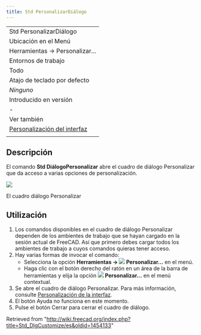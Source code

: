 ```yaml
---
title: Std PersonalizarDiálogo
---
```

|  |
| --- |
| Std PersonalizarDiálogo |
| Ubicación en el Menú |
| Herramientas → Personalizar... |
| Entornos de trabajo |
| Todo |
| Atajo de teclado por defecto |
| *Ninguno* |
| Introducido en versión |
| - |
| Ver también |
| [Personalización del interfaz](/Interface_Customization/es "Interface Customization/es") |
|  |

## Descripción

El comando **Std DiálogoPersonalizar** abre el cuadro de diálogo Personalizar que da acceso a varias opciones de personalización.

![](/images/Std_DlgCustomize_tab_Toolbars.png)

El cuadro diálogo Personalizar

## Utilización

1. Los comandos disponibles en el cuadro de diálogo Personalizar dependen de los ambientes de trabajo que se hayan cargado en la sesión actual de FreeCAD. Así que primero debes cargar todos los ambientes de trabajo a cuyos comandos quieras tener acceso.
2. Hay varias formas de invocar el comando:
   * Selecciona la opción **Herramientas → ![](/images/Std_DlgCustomize.svg) Personalizar...** en el menú.
   * Haga clic con el botón derecho del ratón en un área de la barra de herramientas y elija la opción **![](/images/Std_DlgCustomize.svg) Personalizar...** en el menú contextual.
3. Se abre el cuadro de diálogo Personalizar. Para más información, consulte [Personalización de la interfaz](/Interface_Customization/es#Opciones "Interface Customization/es").
4. El botón Ayuda no funciona en este momento.
5. Pulse el botón Cerrar para cerrar el cuadro de diálogo.

Retrieved from "<http://wiki.freecad.org/index.php?title=Std_DlgCustomize/es&oldid=1454133>"